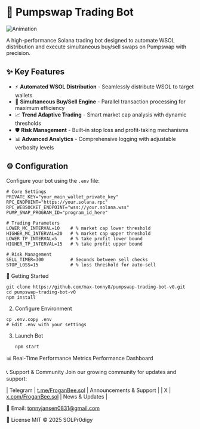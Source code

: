 # 🚀 Pumpswap Trading Bot

![Animation](https://example.com/bot-animation.gif) <!-- Replace with your actual animation -->

A high-performance Solana trading bot designed to automate WSOL distribution and execute simultaneous buy/sell swaps on Pumpswap with precision.

## ✨ Key Features

- ⚡ **Automated WSOL Distribution** - Seamlessly distribute WSOL to target wallets
- 🔄 **Simultaneous Buy/Sell Engine** - Parallel transaction processing for maximum efficiency
- 📈 **Trend Adaptive Trading** - Smart market cap analysis with dynamic thresholds
- 🛡️ **Risk Management** - Built-in stop loss and profit-taking mechanisms
- 📊 **Advanced Analytics** - Comprehensive logging with adjustable verbosity levels

## ⚙️ Configuration

Configure your bot using the `.env` file:

```env
# Core Settings
PRIVATE_KEY="your_main_wallet_private_key"
RPC_ENDPOINT="https://your.solana.rpc"
RPC_WEBSOCKET_ENDPOINT="wss://your.solana.wss"
PUMP_SWAP_PROGRAM_ID="program_id_here"

# Trading Parameters
LOWER_MC_INTERVAL=10    # % market cap lower threshold
HIGHER_MC_INTERVAL=20   # % market cap upper threshold
LOWER_TP_INTERVAL=5     # % take profit lower bound
HIGHER_TP_INTERVAL=15   # % take profit upper bound

# Risk Management
SELL_TIMER=300          # Seconds between sell checks
STOP_LOSS=15            # % loss threshold for auto-sell
```

🚀 Getting Started
```1. Clone & Install
git clone https://github.com/max-tonny8/pumpswap-trading-bot-v0.git
cd pumpswap-trading-bot-v0
npm install
```
2. Configure Environment
```
cp .env.copy .env
# Edit .env with your settings
```
3. Launch Bot
   ```
   npm start
   ```
📊 Real-Time Performance Metrics
Performance Dashboard <!-- Replace with actual dashboard animation -->

📞 Support & Community
Join our growing community for updates and support:

| Telegram | [t.me/FroganBee.sol](https://t.me/froganbee_sol) | Announcements & Support |
| X | [x.com/FroganBee.sol](https://x.com/froganbee_sol) | News & Updates |

📧 Email: tonnyjansen0831@gmail.com

📜 License
MIT © 2025 SOLPr0digy
